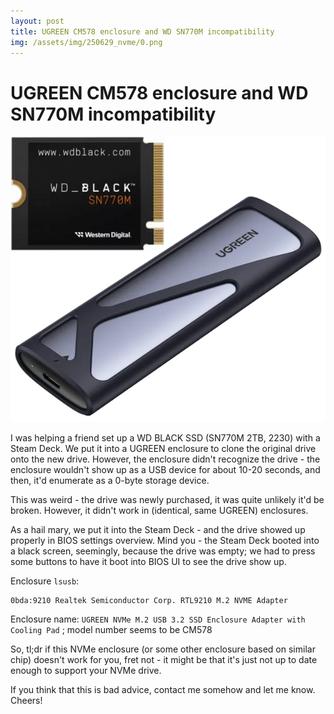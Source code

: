 ```yaml
---
layout: post
title: UGREEN CM578 enclosure and WD SN770M incompatibility
img: /assets/img/250629_nvme/0.png
---
```


# UGREEN CM578 enclosure and WD SN770M incompatibility

![](/assets/img/250629_nvme/0.png)

I was helping a friend set up a WD BLACK SSD (SN770M 2TB, 2230) with a Steam Deck. We put it into a UGREEN enclosure to clone the original drive
onto the new drive. However, the enclosure didn't recognize the drive - the enclosure wouldn't show up as a USB device for about 10-20 seconds, and then,
it'd enumerate as a 0-byte storage device.

This was weird - the drive was newly purchased, it was quite unlikely it'd be broken. However, it didn't work in (identical, same UGREEN) enclosures.

As a hail mary, we put it into the Steam Deck - and the drive showed up properly in BIOS settings overview.
Mind you - the Steam Deck booted into a black screen, seemingly, because the drive was empty; we had to press some buttons to have it
boot into BIOS UI to see the drive show up.

Enclosure `lsusb`:

```
0bda:9210 Realtek Semiconductor Corp. RTL9210 M.2 NVME Adapter
```

Enclosure name: `UGREEN NVMe M.2 USB 3.2 SSD Enclosure Adapter with Cooling Pad` ; model number seems to be CM578

So, tl;dr if this NVMe enclosure (or some other enclosure based on similar chip) doesn't work for you, fret not -
it might be that it's just not up to date enough to support your NVMe drive.

If you think that this is bad advice, contact me somehow and let me know. Cheers!
